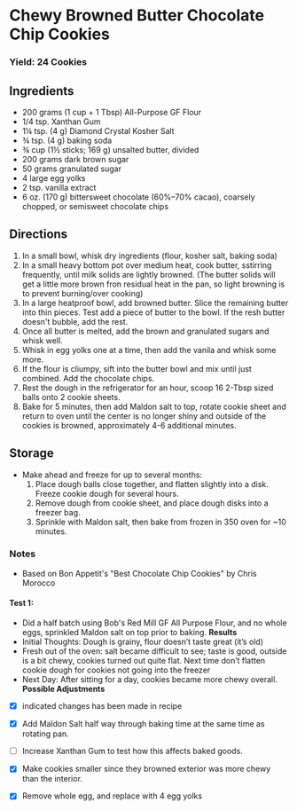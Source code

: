 # Chewy Browned Butter Chocolate Chip Cookies
### Yield: 24 Cookies
## Ingredients
- 200 grams (1 cup + 1 Tbsp) All-Purpose GF Flour
- 1/4 tsp. Xanthan Gum
- 1¼ tsp. (4 g) Diamond Crystal Kosher Salt
- ¾ tsp. (4 g) baking soda
- ¾ cup (1½ sticks; 169 g) unsalted butter, divided
- 200 grams dark brown sugar
- 50 grams granulated sugar
- 4 large egg yolks
- 2 tsp. vanilla extract
- 6 oz. (170 g) bittersweet chocolate (60%–70% cacao), coarsely chopped, or semisweet chocolate chips

## Directions
1. In a small bowl, whisk dry ingredients (flour, kosher salt, baking soda)
2. In a small heavy bottom pot over medium heat, cook butter, sstirring frequently, until milk solids are lightly browned. (The butter solids will get a little more brown fron residual heat in the pan, so light browning is to prevent burning/over cooking)
3. In a large heatproof bowl, add browned butter. Slice the remaining butter into thin pieces. Test add a piece of butter to the bowl. If the resh butter doesn't bubble, add the rest.
4. Once all butter is melted, add the brown and granulated sugars and whisk well. 
5. Whisk in egg yolks one at a time, then add the vanila and whisk some more.
6. If the flour is cliumpy, sift into the butter bowl and mix until just combined. Add the chocolate chips.
7. Rest the dough in the refrigerator for an hour, scoop 16 2-Tbsp sized balls onto 2 cookie sheets.
8. Bake for 5 minutes, then add Maldon salt to top, rotate cookie sheet and return to oven until the center is no longer shiny and outside of the cookies is browned, approximately 4-6 additional minutes.

## Storage
- Make ahead and freeze for up to several months:
    1. Place dough balls close together, and flatten slightly into a disk. Freeze cookie dough for several hours. 
    2. Remove dough from cookie sheet, and place dough disks into a freezer bag.
    3. Sprinkle with Maldon salt, then bake from frozen in 350 oven for ~10 minutes.

### Notes
- Based on Bon Appetit's "Best Chocolate Chip Cookies" by Chris Morocco

#### Test 1: 
- Did a half batch using Bob's Red Mill GF All Purpose Flour, and no whole eggs, sprinkled Maldon salt on top prior to baking.
**Results**
- Initial Thoughts: Dough is grainy, flour doesn’t taste great (it’s old)
- Fresh out of the oven: salt became difficult to see; taste is good, outside is a bit chewy, cookies turned out quite flat. Next time don’t flatten cookie dough for cookies not going into the freezer
- Next Day: After sitting for a day, cookies became more chewy overall.
**Possible Adjustments**
- [x] indicated changes has been made in recipe
- [x] Add Maldon Salt half way through baking time at the same time as rotating pan.
- [ ] Increase Xanthan Gum to test how this affects baked goods.
- [x] Make cookies smaller since they browned exterior was  more chewy than the interior.
- [x] Remove whole egg, and replace with 4 egg yolks

